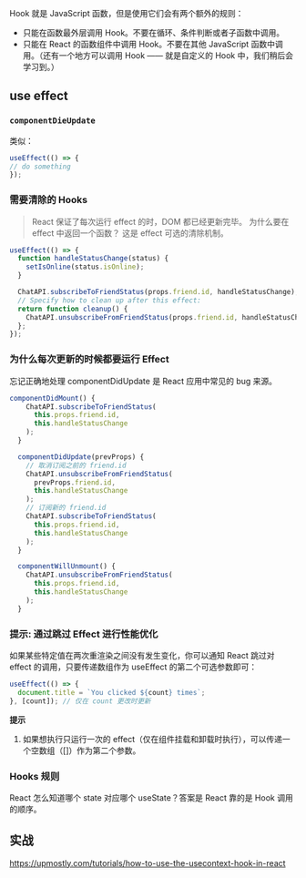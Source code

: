 Hook 就是 JavaScript 函数，但是使用它们会有两个额外的规则：
- 只能在函数最外层调用 Hook。不要在循环、条件判断或者子函数中调用。
- 只能在 React 的函数组件中调用 Hook。不要在其他 JavaScript 函数中调用。（还有一个地方可以调用 Hook —— 就是自定义的 Hook 中，我们稍后会学习到。）

## use effect
### `componentDieUpdate` 
类似：
```js
useEffect(() => {
// do something
});
```

### 需要清除的 Hooks
> React 保证了每次运行 effect 的时，DOM 都已经更新完毕。
> 为什么要在 effect 中返回一个函数？ 这是 effect 可选的清除机制。
```js
useEffect(() => {
  function handleStatusChange(status) {
    setIsOnline(status.isOnline);
  }

  ChatAPI.subscribeToFriendStatus(props.friend.id, handleStatusChange);
  // Specify how to clean up after this effect:
  return function cleanup() {
    ChatAPI.unsubscribeFromFriendStatus(props.friend.id, handleStatusChange);
  };
});
```

### 为什么每次更新的时候都要运行 Effect
忘记正确地处理 componentDidUpdate 是 React 应用中常见的 bug 来源。
```js
componentDidMount() {
    ChatAPI.subscribeToFriendStatus(
      this.props.friend.id,
      this.handleStatusChange
    );
  }

  componentDidUpdate(prevProps) {
    // 取消订阅之前的 friend.id
    ChatAPI.unsubscribeFromFriendStatus(
      prevProps.friend.id,
      this.handleStatusChange
    );
    // 订阅新的 friend.id
    ChatAPI.subscribeToFriendStatus(
      this.props.friend.id,
      this.handleStatusChange
    );
  }

  componentWillUnmount() {
    ChatAPI.unsubscribeFromFriendStatus(
      this.props.friend.id,
      this.handleStatusChange
    );
  }
```

### 提示: 通过跳过 Effect 进行性能优化
如果某些特定值在两次重渲染之间没有发生变化，你可以通知 React 跳过对 effect 的调用，只要传递数组作为 useEffect 的第二个可选参数即可：
```js
useEffect(() => {
  document.title = `You clicked ${count} times`;
}, [count]); // 仅在 count 更改时更新
```

**提示**
1. 如果想执行只运行一次的 effect（仅在组件挂载和卸载时执行），可以传递一个空数组（[]）作为第二个参数。


### Hooks 规则
React 怎么知道哪个 state 对应哪个 useState？答案是 React 靠的是 Hook 调用的顺序。

## 实战
https://upmostly.com/tutorials/how-to-use-the-usecontext-hook-in-react